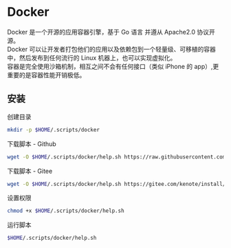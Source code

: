 # Docker

Docker 是一个开源的应用容器引擎，基于 Go 语言 并遵从 Apache2.0 协议开源。\
Docker 可以让开发者打包他们的应用以及依赖包到一个轻量级、可移植的容器中，然后发布到任何流行的 Linux 机器上，也可以实现虚拟化。\
容器是完全使用沙箱机制，相互之间不会有任何接口（类似 iPhone 的 app）,更重要的是容器性能开销极低。

## 安装

创建目录
```bash
mkdir -p $HOME/.scripts/docker
```

下载脚本 - Github
```bash
wget -O $HOME/.scripts/docker/help.sh https://raw.githubusercontent.com/kenote/install/main/linux/docker/help.sh
```

下载脚本 - Gitee
```bash
wget -O $HOME/.scripts/docker/help.sh https://gitee.com/kenote/install/raw/main/linux/docker/help.sh
```

设置权限
```bash
chmod +x $HOME/.scripts/docker/help.sh
```

运行脚本
```bash
$HOME/.scripts/docker/help.sh
```